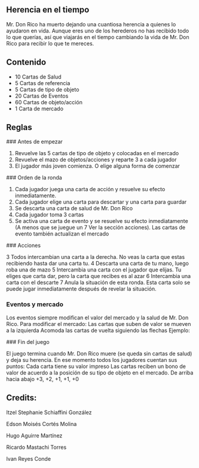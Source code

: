Herencia en el tiempo
---------------------

Mr. Don Rico ha muerto dejando una cuantiosa herencia a quienes lo ayudaron en vida. Aunque eres uno de los herederos no has recibido todo lo que querías, así que viajarás en el tiempo cambiando la vida de Mr. Don Rico para recibir lo que te mereces.

## Contenido

- 10 Cartas de Salud
-  5 Cartas de referencia
-  5 Cartas de tipo de objeto
- 20 Cartas de Eventos
- 60 Cartas de objeto/acción
- 1 Carta de mercado

## Reglas

### Antes de empezar

1. Revuelve las 5 cartas de tipo de objeto y colocadas en el mercado
2. Revuelve el mazo de objetos/acciones y reparte 3 a cada jugador
3. El jugador más joven comienza. O elige alguna forma de comenzar

### Orden de la ronda

1. Cada jugador juega una carta de acción y resuelve su efecto inmediatamente.
2. Cada jugador elige una carta para descartar y una carta para guardar
3. Se descarta una carta de salud de Mr. Don Rico
4. Cada jugador toma 3 cartas
5. Se activa una carta de evento y se resuelve su efecto inmediatamente (A menos que se juegue un 7 Ver la sección acciones). Las cartas de evento también actualizan el mercado

### Acciones

3 Todos intercambian una carta a la derecha. No veas la carta que estas recibiendo hasta dar una carta tu.
4 Descarta una carta de tu mano, luego roba una de mazo
5 Intercambia una carta con el jugador que elijas. Tu eliges que carta dar, pero la carta que recibes es al azar
6 Intercambia una carta con el descarte
7 Anula la situación de esta ronda. Esta carta solo se puede jugar inmediatamente después de revelar la situación.

### Eventos y mercado

Los eventos siempre modifican el valor del mercado y la salud de Mr. Don Rico.
Para modificar el mercado:
Las cartas que suben de valor se mueven a la izquierda
Acomoda las cartas de vuelta siguiendo las flechas
Ejemplo:


### Fin del juego

El juego termina cuando Mr. Don Rico muere (se queda sin cartas de salud) y deja su herencia. En ese momento todos los jugadores cuentan sus puntos:
Cada carta tiene su valor impreso
Las cartas reciben un bono de valor de acuerdo a la posición de su tipo de objeto en el mercado. De arriba hacia abajo +3, +2, +1, +1, +0

## Credits:

Itzel Stephanie Schiaffini González

Edson Moisés Cortés Molina

Hugo Aguirre Martínez

Ricardo Mastachi Torres

Ivan Reyes Conde
